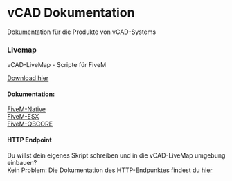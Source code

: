 # vCAD Dokumentation
Dokumentation für die Produkte von vCAD-Systems

### Livemap
vCAD-LiveMap - Scripte für FiveM

[Download hier](download)  


#### Dokumentation:

[FiveM-Native](livemap/standalone)  
[FiveM-ESX](livemap/esx)  
[FiveM-QBCORE](livemap/qbcore)  

#### HTTP Endpoint
Du willst dein eigenes Skript schreiben und in die vCAD-LiveMap umgebung einbauen?  
Kein Problem: Die Dokumentation des HTTP-Endpunktes findest du [hier](livemap/endpoint/endpoint)